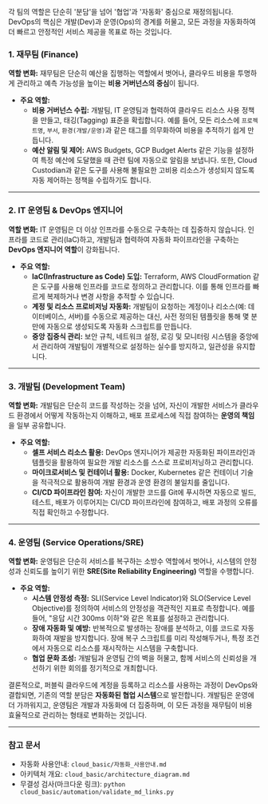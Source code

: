 각 팀의 역할은 단순히 '분담'을 넘어 '협업'과 '자동화' 중심으로 재정의됩니다. 
DevOps의 핵심은 개발(Dev)과 운영(Ops)의 경계를 허물고, 모든 과정을 자동화하여 더 빠르고 안정적인 서비스 제공을 목표로 하는 것입니다.

### **1. 재무팀 (Finance)**

**역할 변화:** 재무팀은 단순히 예산을 집행하는 역할에서 벗어나, 클라우드 비용을 투명하게 관리하고 예측 가능성을 높이는 **비용 거버넌스의 중심**이 됩니다.

* **주요 역할:**
    * **비용 거버넌스 수립:** 개발팀, IT 운영팀과 협력하여 클라우드 리소스 사용 정책을 만들고, 태깅(Tagging) 표준을 확립합니다. 예를 들어, 모든 리소스에 `프로젝트명`, `부서`, `환경(개발/운영)`과 같은 태그를 의무화하여 비용을 추적하기 쉽게 만듭니다.
    * **예산 알림 및 제어:** AWS Budgets, GCP Budget Alerts 같은 기능을 설정하여 특정 예산에 도달했을 때 관련 팀에 자동으로 알림을 보냅니다. 또한, Cloud Custodian과 같은 도구를 사용해 불필요한 고비용 리소스가 생성되지 않도록 자동 제어하는 정책을 수립하기도 합니다.

---

### **2. IT 운영팀 & DevOps 엔지니어**

**역할 변화:** IT 운영팀은 더 이상 인프라를 수동으로 구축하는 데 집중하지 않습니다. 인프라를 코드로 관리(IaC)하고, 개발팀과 협력하여 자동화 파이프라인을 구축하는 **DevOps 엔지니어 역할**이 강화됩니다.

* **주요 역할:**
    * **IaC(Infrastructure as Code) 도입:** Terraform, AWS CloudFormation 같은 도구를 사용해 인프라를 코드로 정의하고 관리합니다. 이를 통해 인프라를 빠르게 복제하거나 변경 사항을 추적할 수 있습니다. 
    * **계정 및 리소스 프로비저닝 자동화:** 개발팀이 요청하는 계정이나 리소스(예: 데이터베이스, 서버)를 수동으로 제공하는 대신, 사전 정의된 템플릿을 통해 몇 분 만에 자동으로 생성되도록 자동화 스크립트를 만듭니다.
    * **중앙 집중식 관리:** 보안 규칙, 네트워크 설정, 로깅 및 모니터링 시스템을 중앙에서 관리하여 개발팀이 개별적으로 설정하는 실수를 방지하고, 일관성을 유지합니다.

---

### **3. 개발팀 (Development Team)**

**역할 변화:** 개발팀은 단순히 코드를 작성하는 것을 넘어, 자신이 개발한 서비스가 클라우드 환경에서 어떻게 작동하는지 이해하고, 배포 프로세스에 직접 참여하는 **운영의 책임**을 일부 공유합니다.

* **주요 역할:**
    * **셀프 서비스 리소스 활용:** DevOps 엔지니어가 제공한 자동화된 파이프라인과 템플릿을 활용하여 필요한 개발 리소스를 스스로 프로비저닝하고 관리합니다.
    * **마이크로서비스 및 컨테이너 활용:** Docker, Kubernetes 같은 컨테이너 기술을 적극적으로 활용하여 개발 환경과 운영 환경의 불일치를 줄입니다.
    * **CI/CD 파이프라인 참여:** 자신이 개발한 코드를 Git에 푸시하면 자동으로 빌드, 테스트, 배포가 이루어지는 CI/CD 파이프라인에 참여하고, 배포 과정의 오류를 직접 확인하고 수정합니다.

---

### **4. 운영팀 (Service Operations/SRE)**

**역할 변화:** 운영팀은 단순히 서비스를 복구하는 소방수 역할에서 벗어나, 시스템의 안정성과 신뢰도를 높이기 위한 **SRE(Site Reliability Engineering)** 역할을 수행합니다.

* **주요 역할:**
    * **시스템 안정성 측정:** SLI(Service Level Indicator)와 SLO(Service Level Objective)를 정의하여 서비스의 안정성을 객관적인 지표로 측정합니다. 예를 들어, "응답 시간 300ms 이하"와 같은 목표를 설정하고 관리합니다.
    * **장애 자동화 및 예방:** 반복적으로 발생하는 장애를 분석하고, 이를 코드로 자동화하여 재발을 방지합니다. 장애 복구 스크립트를 미리 작성해두거나, 특정 조건에서 자동으로 리소스를 재시작하는 시스템을 구축합니다.
    * **협업 문화 조성:** 개발팀과 운영팀 간의 벽을 허물고, 함께 서비스의 신뢰성을 개선하기 위한 회의를 정기적으로 개최합니다.

결론적으로, 퍼블릭 클라우드에 계정을 등록하고 리소스를 사용하는 과정이 DevOps와 결합되면, 기존의 역할 분담은 **자동화된 협업 시스템**으로 발전합니다. 개발팀은 운영에 더 가까워지고, 운영팀은 개발과 자동화에 더 집중하며, 이 모든 과정을 재무팀이 비용 효율적으로 관리하는 형태로 변화하는 것입니다.

---

### 참고 문서
- 자동화 사용안내: `cloud_basic/자동화_사용안내.md`
- 아키텍처 개요: `cloud_basic/architecture_diagram.md`
- 무결성 검사(마크다운 링크): `python cloud_basic/automation/validate_md_links.py`